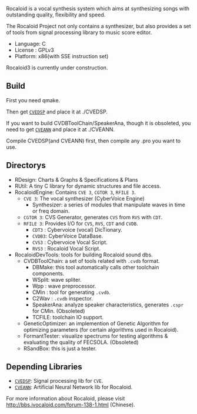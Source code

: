 Rocaloid is a vocal synthesis system which aims at synthesizing songs with outstanding quality, flexibility and speed.

The Rocaloid Project not only contains a synthesizer, but also provides a set of tools from signal processing library to music score editor.

* Language: C
* License : GPLv3
* Platform: x86(with SSE instruction set)

Rocaloid3 is currently under construction.

Build
---

First you need qmake.

Then get [`CVEDSP`][2] and place it at ./CVEDSP.

If you want to build CVDBToolChain/SpeakerAna, though it is obsoleted, you need to get [`CVEANN`][3] and place it at ./CVEANN.

Compile CVEDSP(and CVEANN) first, then compile any .pro you want to use.

Directorys
---

* RDesign: Charts & Graphs & Specifications & Plans
* RUtil: A tiny C library for dynamic structures and file access.
* RocaloidEngine: Contains `CVE 3`, `CGTOR 3`, `RFILE 3`.
	* `CVE 3`: The vocal synthesizer (CyberVoice Engine)
		* Synthesizer: a series of modules that manipulate waves in time or freq domain.
	* `CGTOR 3`: CVS Generator, generates `CVS` from `RVS` with `CDT`.
	* `RFILE 3`: Provides I/O for `CVS`, `RVS`, `CDT` and `CVDB`.
		* `CDT3` : Cybervoice (vocal) DicTionary.
		* `CVDB3`: CyberVoice DataBase.
		* `CVS3` : Cybervoice Vocal Script.
		* `RVS3` : Rocaloid Vocal Script.
* RocaloidDevTools: tools for building Rocaloid sound dbs.
	* CVDBToolChain: a set of tools related with `.cvdb` format.
		* DBMake: this tool automatically calls other toolchain components.
		* WSplit: wave spliter.
		* Wpp   : wave preprocessor.
		* CMin  : tool for generating `.cvdb`.
		* C2Wav : `.cvdb` inspector.
		* SpeakerAna: analyze speaker characteristics, generates `.cspr` for CMin. (Obsoleted)
		* TCFILE: toolchain IO support.
	* GeneticOptimizer: an implemention of Genetic Algorithm for optimizing parameters (for certain algorithms used in Rocaloid).
	* FormantTester: visualize spectrums for testing algorithms & evaluating the quality of FECSOLA. (Obsoleted)
	* RSandBox: this is just a tester.

Depending Libraries
---

* [`CVEDSP`][2]: Signal processing lib for `CVE`.
* [`CVEANN`][3]: Artificial Neural Network lib for Rocaloid.

For more information about Rocaloid, please visit http://bbs.ivocaloid.com/forum-138-1.html (Chinese).


 [1]: https://github.com/qtau-devgroup/editor "QTau"
 [2]: https://github.com/Sleepwalking/CVEDSP "CVEDSP"
 [3]: https://github.com/Sleepwalking/CVEANN "CVEANN"
